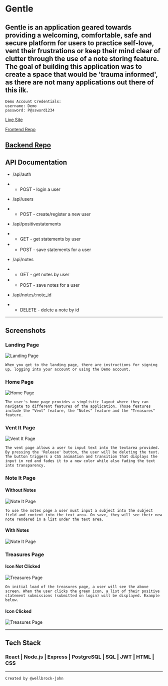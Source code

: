 # Gentle

## Gentle is an application geared towards providing a welcoming, comfortable, safe and secure platform for users to practice self-love, vent their frustrations or keep their mind clear of clutter through the use of a note storing feature. The goal of building this application was to create a space that would be 'trauma informed', as there are not many applications out there of this ilk.

```
Demo Account Credentials:
username: Demo
password: P@ssword1234
```

[Live Site](https://gentle-client.vercel.app/)

[Frontend Repo](https://github.com/wellbrock-john/gentle-app-client)

## [Backend Repo](https://github.com/wellbrock-john/gentle-app-server)

## API Documentation

- /api/auth
- - POST - login a user

- /api/users
- - POST - create/register a new user

- /api/positivestatements
- - GET - get statements by user
- - POST - save statements for a user

- /api/notes
- - GET - get notes by user
- - POST - save notes for a user

- /api/notes/:note_id
- - DELETE - delete a note by id

---

## Screenshots

### Landing Page

![Landing Page](https://user-images.githubusercontent.com/68931297/99815443-8d47f200-2b07-11eb-8931-fa25a75bd1ae.png)

```
When you get to the landing page, there are instructions for signing up, logging into your account or using the Demo account.
```

### Home Page

![Home Page](https://user-images.githubusercontent.com/68931297/99815962-49092180-2b08-11eb-91d9-60c24398df02.png)

```
The user's home page provides a simplistic layout where they can navigate to different features of the application. Those features include the "Vent" feature, the "Notes" feature and the "Treasures" feature.
```

### Vent It Page

![Vent It Page](https://user-images.githubusercontent.com/68931297/99816108-7655cf80-2b08-11eb-9a8e-8cc02cfbd86b.png)

```
The vent page allows a user to input text into the textarea provided. By pressing the 'Release' button, the user will be deleting the text. The button triggers a CSS animation and transition that displays the input in red and fades it to a new color while also fading the text into transparency.
```

### Note It Page

#### Without Notes

![Note It Page](https://user-images.githubusercontent.com/68931297/99816236-a1d8ba00-2b08-11eb-87e0-9611a5add34c.png)

```
To use the notes page a user must input a subject into the subject field and content into the text area. On save, they will see their new note rendered in a list under the text area.
```

#### With Notes

![Note It Page](https://user-images.githubusercontent.com/68931297/99816570-157ac700-2b09-11eb-81dc-e459e5e2815a.png)

### Treasures Page

#### Icon Not Clicked

![Treasures Page](https://user-images.githubusercontent.com/68931297/99817702-81a9fa80-2b0a-11eb-94ce-8f55981f917e.png)

```
On initial load of the treasures page, a user will see the above screen. When the user clicks the green icon, a list of their positive statement submissions (submitted on login) will be displayed. Example below.
```

#### Icon Clicked

![Treasures Page](https://user-images.githubusercontent.com/68931297/99817843-b027d580-2b0a-11eb-8ad0-b1d1a06fa139.png)

---

## Tech Stack

### React | Node.js | Express | PostgreSQL | SQL | JWT | HTML | CSS

---

```
Created by @wellbrock-john
```
